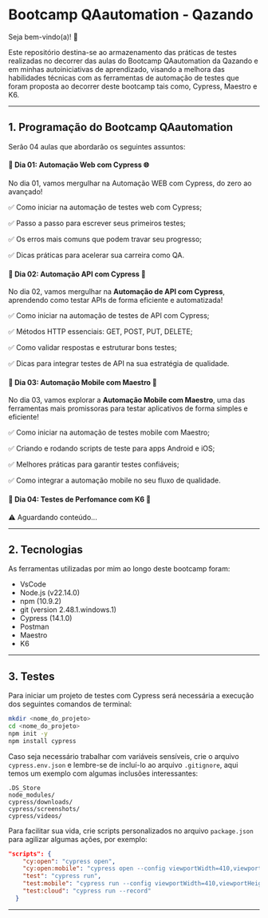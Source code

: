 # Bootcamp QAautomation - Qazando

Seja bem-vindo(a)! 👋

Este repositório destina-se ao armazenamento das práticas de testes realizadas no decorrer das aulas do Bootcamp QAautomation da Qazando e em minhas autoiniciativas de aprendizado, visando a melhora das habilidades técnicas com as ferramentas de automação de testes que foram proposta ao decorrer deste bootcamp tais como, Cypress, Maestro e K6.

---
 ## 1. Programação do Bootcamp QAautomation
 
 Serão 04 aulas que abordarão os seguintes assuntos:
 
#### 📌 Dia 01: Automação Web com Cypress 🌐

No dia 01, vamos mergulhar na Automação WEB com Cypress, do zero ao avançado!

✅ Como iniciar na automação de testes web com Cypress;

✅ Passo a passo para escrever seus primeiros testes;

✅ Os erros mais comuns que podem travar seu progresso;

✅ Dicas práticas para acelerar sua carreira como QA.
 
#### 📌 Dia 02: Automação API com Cypress 🚀

No dia 02, vamos mergulhar na **Automação de API com Cypress**, aprendendo como testar APIs de forma eficiente e automatizada!

✅ Como iniciar na automação de testes de API com Cypress;

✅ Métodos HTTP essenciais: GET, POST, PUT, DELETE;

✅ Como validar respostas e estruturar bons testes;

✅ Dicas para integrar testes de API na sua estratégia de qualidade.

#### 📌 Dia 03: Automação Mobile com Maestro 📱

No dia 03, vamos explorar a **Automação Mobile com Maestro**, uma das ferramentas mais promissoras para testar aplicativos de forma simples e eficiente!

✅ Como iniciar na automação de testes mobile com Maestro;

✅ Criando e rodando scripts de teste para apps Android e iOS;

✅ Melhores práticas para garantir testes confiáveis;

✅ Como integrar a automação mobile no seu fluxo de qualidade.

#### 📌 Dia 04: Testes de Perfomance com K6 🏃

⚠️ Aguardando conteúdo...

---
## 2. Tecnologias

As ferramentas utilizadas por mim ao longo deste bootcamp foram:

- VsCode
- Node.js (v22.14.0)
- npm (10.9.2)
- git (version 2.48.1.windows.1)
- Cypress (14.1.0)
- Postman
- Maestro
- K6

---
## 3. Testes

Para iniciar um projeto de testes com Cypress será necessária a execução dos seguintes comandos de terminal:

```sh
mkdir <nome_do_projeto>
cd <nome_do_projeto>
npm init -y
npm install cypress
```

Caso seja necessário trabalhar com variáveis sensíveis, crie o arquivo `cypress.env.json` e lembre-se de incluí-lo ao arquivo `.gitignore`, aqui temos um exemplo com algumas inclusões interessantes:

```.gitignore
.DS_Store
node_modules/
cypress/downloads/
cypress/screenshots/
cypress/videos/
```

Para facilitar sua vida, crie scripts personalizados no arquivo `package.json` para agilizar algumas ações, por exemplo:

```json
"scripts": {
    "cy:open": "cypress open",
    "cy:open:mobile": "cypress open --config viewportWidth=410,viewportHeight=860",
    "test": "cypress run",
    "test:mobile": "cypress run --config viewportWidth=410,viewportHeight=860",
    "test:cloud": "cypress run --record"
  }
```
---